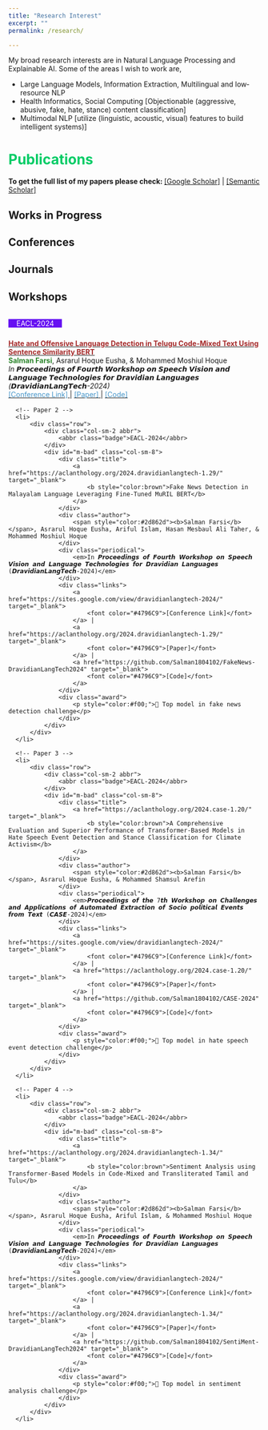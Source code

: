 ```yaml
---
title: "Research Interest"
excerpt: ""
permalink: /research/

---
```


My broad research interests are in Natural Language Processing and Explainable AI. Some of the areas I wish to work are,

 * Large Language Models, Information Extraction, Multilingual and low‐resource NLP
 * Health Informatics, Social Computing [Objectionable (aggressive, abusive, fake, hate, stance) content classification]
 * Multimodal NLP [utilize (linguistic, acoustic, visual) features to build intelligent systems)]
 

# <font color="#00cc66"> Publications </font> 

<b>To get the full list of my papers please check: </b>[[Google Scholar]](https://scholar.google.com/citations?user=lNmtUxsAAAAJ&hl=en) | [[Semantic Scholar]](https://www.semanticscholar.org/author/Salman-Farsi/2291362611)

## <font > Works in Progress </font> 
<!--
<font color="#993333">EcomFraudEX: A Machine Learning based Explainable Fraud Incident Classification Framework and Assistance System for the E-Commerce Market</font>     
*<font >Under Review</font>*  
-->
## <font> Conferences </font> 



  
## <font > Journals </font>  


## <font > Workshops </font>

<div class="publications">
  <ol class="bibliography">
      <!-- Paper 1 -->
      <li>
          <div class="row">
              <div class="col-sm-2 abbr">
                  <abbr class="badge">EACL-2024</abbr>
              </div>
              <div id="m-bad" class="col-sm-8">
                  <div class="title">
                      <a href="https://aclanthology.org/2024.dravidianlangtech-1.32/" target="_blank">
                          <b style="color:brown">Hate and Offensive Language Detection in Telugu Code-Mixed Text Using Sentence Similarity BERT</b>
                      </a>
                  </div>
                  <div class="author">
                      <span style="color:#2d862d"><b>Salman Farsi</b></span>, Asrarul Hoque Eusha, & Mohammed Moshiul Hoque
                  </div>
                  <div class="periodical">
                      <em>In 𝙋𝙧𝙤𝙘𝙚𝙚𝙙𝙞𝙣𝙜𝙨 𝙤𝙛 𝙁𝙤𝙪𝙧𝙩𝙝 𝙒𝙤𝙧𝙠𝙨𝙝𝙤𝙥 𝙤𝙣 𝙎𝙥𝙚𝙚𝙘𝙝 𝙑𝙞𝙨𝙞𝙤𝙣 𝙖𝙣𝙙 𝙇𝙖𝙣𝙜𝙪𝙖𝙜𝙚 𝙏𝙚𝙘𝙝𝙣𝙤𝙡𝙤𝙜𝙞𝙚𝙨 𝙛𝙤𝙧 𝘿𝙧𝙖𝙫𝙞𝙙𝙞𝙖𝙣 𝙇𝙖𝙣𝙜𝙪𝙖𝙜𝙚𝙨 (𝘿𝙧𝙖𝙫𝙞𝙙𝙞𝙖𝙣𝙇𝙖𝙣𝙜𝙏𝙚𝙘𝙝-2024)</em>
                  </div>
                  <div class="links">
                      <a href="https://sites.google.com/view/dravidianlangtech-2024/" target="_blank">
                          <font color="#4796C9">[Conference Link]</font>
                      </a> |
                      <a href="https://aclanthology.org/2024.dravidianlangtech-1.32/" target="_blank">
                          <font color="#4796C9">[Paper]</font>
                      </a> |
                      <a href="https://github.com/Salman1804102/HOLD-DravidianLangTech2024" target="_blank">
                          <font color="#4796C9">[Code]</font>
                      </a>
                  </div>
              </div>
          </div>
      </li>
  
      <!-- Paper 2 -->
      <li>
          <div class="row">
              <div class="col-sm-2 abbr">
                  <abbr class="badge">EACL-2024</abbr>
              </div>
              <div id="m-bad" class="col-sm-8">
                  <div class="title">
                      <a href="https://aclanthology.org/2024.dravidianlangtech-1.29/" target="_blank">
                          <b style="color:brown">Fake News Detection in Malayalam Language Leveraging Fine-Tuned MuRIL BERT</b>
                      </a>
                  </div>
                  <div class="author">
                      <span style="color:#2d862d"><b>Salman Farsi</b></span>, Asrarul Hoque Eusha, Ariful Islam, Hasan Mesbaul Ali Taher, & Mohammed Moshiul Hoque
                  </div>
                  <div class="periodical">
                      <em>In 𝙋𝙧𝙤𝙘𝙚𝙚𝙙𝙞𝙣𝙜𝙨 𝙤𝙛 𝙁𝙤𝙪𝙧𝙩𝙝 𝙒𝙤𝙧𝙠𝙨𝙝𝙤𝙥 𝙤𝙣 𝙎𝙥𝙚𝙚𝙘𝙝 𝙑𝙞𝙨𝙞𝙤𝙣 𝙖𝙣𝙙 𝙇𝙖𝙣𝙜𝙪𝙖𝙜𝙚 𝙏𝙚𝙘𝙝𝙣𝙤𝙡𝙤𝙜𝙞𝙚𝙨 𝙛𝙤𝙧 𝘿𝙧𝙖𝙫𝙞𝙙𝙞𝙖𝙣 𝙇𝙖𝙣𝙜𝙪𝙖𝙜𝙚𝙨 (𝘿𝙧𝙖𝙫𝙞𝙙𝙞𝙖𝙣𝙇𝙖𝙣𝙜𝙏𝙚𝙘𝙝-2024)</em>
                  </div>
                  <div class="links">
                      <a href="https://sites.google.com/view/dravidianlangtech-2024/" target="_blank">
                          <font color="#4796C9">[Conference Link]</font>
                      </a> |
                      <a href="https://aclanthology.org/2024.dravidianlangtech-1.29/" target="_blank">
                          <font color="#4796C9">[Paper]</font>
                      </a> |
                      <a href="https://github.com/Salman1804102/FakeNews-DravidianLangTech2024" target="_blank">
                          <font color="#4796C9">[Code]</font>
                      </a>
                  </div>
                  <div class="award">
                      <p style="color:#f00;">🥇 Top model in fake news detection challenge</p>
                  </div>
              </div>
          </div>
      </li>
  
      <!-- Paper 3 -->
      <li>
          <div class="row">
              <div class="col-sm-2 abbr">
                  <abbr class="badge">EACL-2024</abbr>
              </div>
              <div id="m-bad" class="col-sm-8">
                  <div class="title">
                      <a href="https://aclanthology.org/2024.case-1.20/" target="_blank">
                          <b style="color:brown">A Comprehensive Evaluation and Superior Performance of Transformer-Based Models in Hate Speech Event Detection and Stance Classification for Climate Activism</b>
                      </a>
                  </div>
                  <div class="author">
                      <span style="color:#2d862d"><b>Salman Farsi</b></span>, Asrarul Hoque Eusha, & Mohammed Shamsul Arefin
                  </div>
                  <div class="periodical">
                      <em>𝙋𝙧𝙤𝙘𝙚𝙚𝙙𝙞𝙣𝙜𝙨 𝙤𝙛 𝙩𝙝𝙚 7𝙩𝙝 𝙒𝙤𝙧𝙠𝙨𝙝𝙤𝙥 𝙤𝙣 𝘾𝙝𝙖𝙡𝙡𝙚𝙣𝙜𝙚𝙨 𝙖𝙣𝙙 𝘼𝙥𝙥𝙡𝙞𝙘𝙖𝙩𝙞𝙤𝙣𝙨 𝙤𝙛 𝘼𝙪𝙩𝙤𝙢𝙖𝙩𝙚𝙙 𝙀𝙭𝙩𝙧𝙖𝙘𝙩𝙞𝙤𝙣 𝙤𝙛 𝙎𝙤𝙘𝙞𝙤 𝙥𝙤𝙡𝙞𝙩𝙞𝙘𝙖𝙡 𝙀𝙫𝙚𝙣𝙩𝙨 𝙛𝙧𝙤𝙢 𝙏𝙚𝙭𝙩 (𝘾𝘼𝙎𝙀-2024)</em>
                  </div>
                  <div class="links">
                      <a href="https://sites.google.com/view/dravidianlangtech-2024/" target="_blank">
                          <font color="#4796C9">[Conference Link]</font>
                      </a> |
                      <a href="https://aclanthology.org/2024.case-1.20/" target="_blank">
                          <font color="#4796C9">[Paper]</font>
                      </a> |
                      <a href="https://github.com/Salman1804102/CASE-2024" target="_blank">
                          <font color="#4796C9">[Code]</font>
                      </a>
                  </div>
                  <div class="award">
                      <p style="color:#f00;">🥇 Top model in hate speech event detection challenge</p>
                  </div>
              </div>
          </div>
      </li>
  
      <!-- Paper 4 -->
      <li>
          <div class="row">
              <div class="col-sm-2 abbr">
                  <abbr class="badge">EACL-2024</abbr>
              </div>
              <div id="m-bad" class="col-sm-8">
                  <div class="title">
                      <a href="https://aclanthology.org/2024.dravidianlangtech-1.34/" target="_blank">
                          <b style="color:brown">Sentiment Analysis using Transformer-Based Models in Code-Mixed and Transliterated Tamil and Tulu</b>
                      </a>
                  </div>
                  <div class="author">
                      <span style="color:#2d862d"><b>Salman Farsi</b></span>, Asrarul Hoque Eusha, Ariful Islam, & Mohammed Moshiul Hoque
                  </div>
                  <div class="periodical">
                      <em>In 𝙋𝙧𝙤𝙘𝙚𝙚𝙙𝙞𝙣𝙜𝙨 𝙤𝙛 𝙁𝙤𝙪𝙧𝙩𝙝 𝙒𝙤𝙧𝙠𝙨𝙝𝙤𝙥 𝙤𝙣 𝙎𝙥𝙚𝙚𝙘𝙝 𝙑𝙞𝙨𝙞𝙤𝙣 𝙖𝙣𝙙 𝙇𝙖𝙣𝙜𝙪𝙖𝙜𝙚 𝙏𝙚𝙘𝙝𝙣𝙤𝙡𝙤𝙜𝙞𝙚𝙨 𝙛𝙤𝙧 𝘿𝙧𝙖𝙫𝙞𝙙𝙞𝙖𝙣 𝙇𝙖𝙣𝙜𝙪𝙖𝙜𝙚𝙨 (𝘿𝙧𝙖𝙫𝙞𝙙𝙞𝙖𝙣𝙇𝙖𝙣𝙜𝙏𝙚𝙘𝙝-2024)</em>
                  </div>
                  <div class="links">
                      <a href="https://sites.google.com/view/dravidianlangtech-2024/" target="_blank">
                          <font color="#4796C9">[Conference Link]</font>
                      </a> |
                      <a href="https://aclanthology.org/2024.dravidianlangtech-1.34/" target="_blank">
                          <font color="#4796C9">[Paper]</font>
                      </a> |
                      <a href="https://github.com/Salman1804102/SentiMent-DravidianLangTech2024" target="_blank">
                          <font color="#4796C9">[Code]</font>
                      </a>
                  </div>
                  <div class="award">
                      <p style="color:#f00;">🥇 Top model in sentiment analysis challenge</p>
                  </div>
              </div>
          </div>
      </li>
  </ol>
  
</div>

<style>
/* Global Settings */
:root {
  --global-theme-color: #6610f2;
  --global-text-color: #333;
  --global-bg-color: #f8f9fa;
}

/* Publications Section */
.publications {
  margin-top: 2rem;
}

.publications h1 {
  color: var(--global-theme-color);
  font-size: 2rem;
  text-align: center;
  margin-top: 1em;
  margin-bottom: 1em;
}

.publications ol.bibliography {
  list-style: none;
  padding: 0;
  margin-top: 0;
}

.publications ol.bibliography li {
  margin-bottom: 1rem;
}

.publications ol.bibliography li .abbr {
  height: 2rem;
  margin-bottom: 0.5rem;
}

.publications ol.bibliography li .abbr abbr {
  display: inline-block;
  background-color: var(--global-theme-color);
  padding-left: 1rem;
  padding-right: 1rem;
  color: white;
}

.publications ol.bibliography li .title {
  font-weight: bolder;
  color: brown;
}

.publications ol.bibliography li .author a {
  border-bottom: 1px dashed var(--global-theme-color);
}

.publications ol.bibliography li .author a:hover {
  border-bottom-style: solid;
  text-decoration: none;
}

.publications ol.bibliography li .links a.btn {
  color: var(--global-text-color);
  border: 1px solid var(--global-theme-color);
  padding: 0.25rem 1rem;
}

.publications ol.bibliography li .links a.btn:hover {
  color: var(--global-theme-color);
  border-color: var(--global-theme-color);
}
</style> 
  
<!--
## <font > Others [Mentorship] </font>
<div class="publications">
  <h1>Research Publications</h1>
  <ol class="bibliography">
    <li>
      <div class="publication-item">
        <div class="publication-content">
          <div class="title">
            <a href="https://aclanthology.org/2024.dravidianlangtech-1.32/" target="_blank">
              <b style="color:brown">Hate and Offensive Language Detection in Telugu Code-Mixed Text Using Sentence Similarity BERT</b>
            </a>
          </div>
          <div class="author">
            <span style="color:#2d862d"><b>Salman Farsi</b></span>, Asrarul Hoque Eusha, & Mohammed Moshiul Hoque
          </div>
          <div class="periodical">
            <em>In Proc. of DravidianLangTech-2024</em>, 2024
          </div>
          <div class="links">
            <a href="https://sites.google.com/view/dravidianlangtech-2024/" target="_blank">
              <font color="#4796C9">[Conference Link]</font>
            </a> |
            <a href="https://aclanthology.org/2024.dravidianlangtech-1.32/" target="_blank">
              <font color="#4796C9">[Paper]</font>
            </a> |
            <a href="https://github.com/Salman1804102/HOLD-DravidianLangTech2024" target="_blank">
              <font color="#4796C9">[Code]</font>
            </a>
          </div>
        </div>
        <div>
          <p class="badge-container">DravidianLangTech-2024</p>
        </div>
      </div>
    </li>
  </ol>
</div>
-->

<!--
<style>
/* Global Settings */
:root {
  --global-theme-color: #6610f2;
  --global-text-color: #333;
  --global-bg-color: #f8f9fa;
}

/* Publications Section */
.publications {
  margin-top: 2rem;
}

.publications h1 {
  color: var(--global-theme-color);
  font-size: 2rem;
  text-align: center;
  margin-top: 1em;
  margin-bottom: 1em;
}

.publications ol.bibliography {
  list-style: none;
  padding: 0;
  margin-top: 0;
}

.publications ol.bibliography li {
  margin-bottom: 1rem;
}

.publication-item {
  display: flex;
  align-items: center;
  justify-content: space-between;
  margin-bottom: 1rem;
}

.publication-content {
  flex: 1;
}

.badge-container {
  flex-shrink: 0;
  margin-left: 1rem;
  display: inline-block;
  background-color: var(--global-theme-color);
  color: white;
  padding: 0.5rem 1rem;
  border-radius: 5px;
  font-weight: bold;
  text-align: center;
}

.publications ol.bibliography li .abbr {
  display: inline-block;
  background-color: var(--global-theme-color);
  color: white;
  padding: 0.5rem 1rem;
  border-radius: 5px;
  font-weight: bold;
  text-align: center;
}

/* Additional Styles */
.publications ol.bibliography li .title {
  font-weight: bolder;
  color: brown;
}

.publications ol.bibliography li .author a {
  border-bottom: 1px dashed var(--global-theme-color);
}

.publications ol.bibliography li .author a:hover {
  border-bottom-style: solid;
  text-decoration: none;
}

.publications ol.bibliography li .links a.btn {
  color: var(--global-text-color);
  border: 1px solid var(--global-theme-color);
  padding: 0.25rem 1rem;
}

.publications ol.bibliography li .links a.btn:hover {
  color: var(--global-theme-color);
  border-color: var(--global-theme-color);
}
</style>
-->



  
